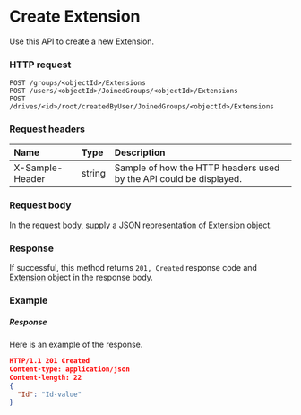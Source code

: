 # Create Extension

Use this API to create a new Extension.
### HTTP request
```http
POST /groups/<objectId>/Extensions
POST /users/<objectId>/JoinedGroups/<objectId>/Extensions
POST /drives/<id>/root/createdByUser/JoinedGroups/<objectId>/Extensions

```
### Request headers
| Name       | Type | Description|
|:---------------|:--------|:----------|
| X-Sample-Header  | string  | Sample of how the HTTP headers used by the API could be displayed.|

### Request body
In the request body, supply a JSON representation of [Extension](../resources/extension.md) object.


### Response
If successful, this method returns `201, Created` response code and [Extension](../resources/extension.md) object in the response body.

### Example
##### Response
Here is an example of the response.
```json
HTTP/1.1 201 Created
Content-type: application/json
Content-length: 22
{
  "Id": "Id-value"
}
```

<!-- uuid: 3cbf1da3-a08c-49a4-8cc8-c9aadcb92a71
2015-10-12 21:30:00 UTC -->
